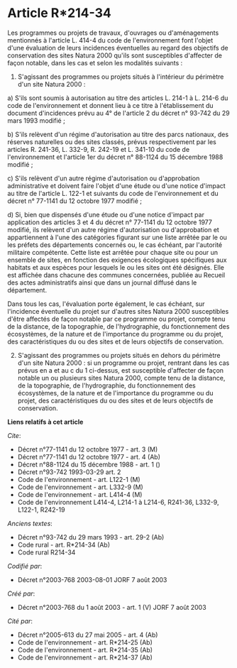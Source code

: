 # Article R*214-34

Les programmes ou projets de travaux, d'ouvrages ou d'aménagements mentionnés à l'article L. 414-4 du code de l'environnement
font l'objet d'une évaluation de leurs incidences éventuelles au regard des objectifs de conservation des sites Natura 2000
qu'ils sont susceptibles d'affecter de façon notable, dans les cas et selon les modalités suivants :

1. S'agissant des programmes ou projets situés à l'intérieur du périmètre d'un site Natura 2000 :

a) S'ils sont soumis à autorisation au titre des articles L. 214-1 à L. 214-6 du code de l'environnement et donnent lieu à ce
titre à l'établissement du document d'incidences prévu au 4° de l'article 2 du décret n° 93-742 du 29 mars 1993 modifié ;

b) S'ils relèvent d'un régime d'autorisation au titre des parcs nationaux, des réserves naturelles ou des sites classés,
prévus respectivement par les articles R. 241-36, L. 332-9, R. 242-19 et L. 341-10 du code de l'environnement et l'article
1er du décret n° 88-1124 du 15 décembre 1988 modifié ;

c) S'ils relèvent d'un autre régime d'autorisation ou d'approbation administrative et doivent faire l'objet d'une étude ou
d'une notice d'impact au titre de l'article L. 122-1 et suivants du code de l'environnement et du décret n° 77-1141 du 12
octobre 1977 modifié ;

d) Si, bien que dispensés d'une étude ou d'une notice d'impact par application des articles 3 et 4 du décret n° 77-1141 du 12
octobre 1977 modifié, ils relèvent d'un autre régime d'autorisation ou d'approbation et appartiennent à l'une des catégories
figurant sur une liste arrêtée par le ou les préfets des départements concernés ou, le cas échéant, par l'autorité militaire
compétente. Cette liste est arrêtée pour chaque site ou pour un ensemble de sites, en fonction des exigences écologiques
spécifiques aux habitats et aux espèces pour lesquels le ou les sites ont été désignés. Elle est affichée dans chacune des
communes concernées, publiée au Recueil des actes administratifs ainsi que dans un journal diffusé dans le département.

Dans tous les cas, l'évaluation porte également, le cas échéant, sur l'incidence éventuelle du projet sur d'autres sites
Natura 2000 susceptibles d'être affectés de façon notable par ce programme ou projet, compte tenu de la distance, de la
topographie, de l'hydrographie, du fonctionnement des écosystèmes, de la nature et de l'importance du programme ou du projet,
des caractéristiques du ou des sites et de leurs objectifs de conservation.

2. S'agissant des programmes ou projets situés en dehors du périmètre d'un site Natura 2000 : si un programme ou projet,
rentrant dans les cas prévus en a et au c du 1 ci-dessus, est susceptible d'affecter de façon notable un ou plusieurs sites
Natura 2000, compte tenu de la distance, de la topographie, de l'hydrographie, du fonctionnement des écosystèmes, de la
nature et de l'importance du programme ou du projet, des caractéristiques du ou des sites et de leurs objectifs de
conservation.

**Liens relatifs à cet article**

_Cite_:

  - Décret n°77-1141 du 12 octobre 1977 - art. 3 (M)
  - Décret n°77-1141 du 12 octobre 1977 - art. 4 (Ab)
  - Décret n°88-1124 du 15 décembre 1988 - art. 1 ()
  - Décret n°93-742 1993-03-29 art. 2
  - Code de l'environnement - art. L122-1 (M)
  - Code de l'environnement - art. L332-9 (M)
  - Code de l'environnement - art. L414-4 (M)
  - Code de l'environnement L414-4, L214-1 à L214-6, R241-36, L332-9, L122-1, R242-19

_Anciens textes_:

  - Décret n°93-742 du 29 mars 1993 - art. 29-2 (Ab)
  - Code rural - art. R*214-34 (Ab)
  - Code rural R214-34

_Codifié par_:

  - Décret n°2003-768 2003-08-01 JORF 7 août 2003

_Créé par_:

  - Décret n°2003-768 du 1 août 2003 - art. 1 (V) JORF 7 août 2003

_Cité par_:

  - Décret n°2005-613 du 27 mai 2005 - art. 4 (Ab)
  - Code de l'environnement - art. R*214-25 (Ab)
  - Code de l'environnement - art. R*214-35 (Ab)
  - Code de l'environnement - art. R*214-37 (Ab)
